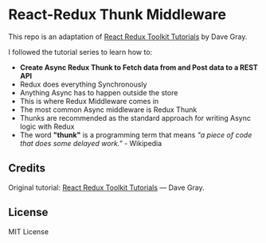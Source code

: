 # React-Redux Thunk Middleware
This repo is an adaptation of [React Redux Toolkit Tutorials](https://www.youtube.com/playlist?list=PL0Zuz27SZ-6M1J5I1w2-uZx36Qp6qhjKo) by Dave Gray. 

I followed the tutorial series to learn how to:
- **Create Async Redux Thunk to Fetch data from and Post data to a REST API**
- Redux does everything Synchronously 
- Anything Async has to happen outside the store 
- This is where Redux Middleware comes in
- The most common Async middleware is Redux Thunk
- Thunks are recommended as the standard approach for writing Async logic with Redux
- The word **"thunk"** is a programming term that means *"a piece of code that does some delayed work."* - Wikipedia

## Credits
Original tutorial: [React Redux Toolkit Tutorials](https://www.youtube.com/playlist?list=PL0Zuz27SZ-6M1J5I1w2-uZx36Qp6qhjKo) — Dave Gray.

## License
MIT License